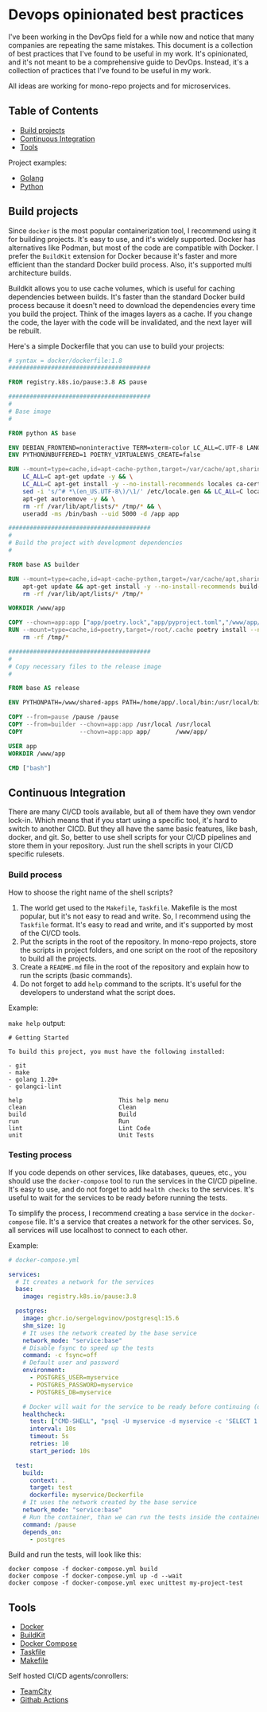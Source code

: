 # Devops opinionated best practices

I've been working in the DevOps field for a while now and notice that many companies are repeating the same mistakes. This document is a collection of best practices that I've found to be useful in my work. It's opinionated, and it's not meant to be a comprehensive guide to DevOps. Instead, it's a collection of practices that I've found to be useful in my work.

All ideas are working for mono-repo projects and for microservices.

## Table of Contents

- [Build projects](#build-projects)
- [Continuous Integration](#continuous-integration)
- [Tools](#tools)

Project examples:

- [Golang](golang/)
- [Python](python/)

## Build projects

Since `docker` is the most popular containerization tool, I recommend using it for building projects. It's easy to use, and it's widely supported. Docker has alternatives like Podman, but most of the code are compatible with Docker. I prefer the `BuildKit` extension for Docker because it's faster and more efficient than the standard Docker build process. Also, it's supported multi architecture builds.

Buildkit allows you to use cache volumes, which is useful for caching dependencies between builds.
It's faster than the standard Docker build process because it doesn't need to download the dependencies every time you build the project.
Think of the images layers as a cache. If you change the code, the layer with the code will be invalidated, and the next layer will be rebuilt.

Here's a simple Dockerfile that you can use to build your projects:

```Dockerfile
# syntax = docker/dockerfile:1.8
########################################

FROM registry.k8s.io/pause:3.8 AS pause

########################################
#
# Base image
#

FROM python AS base

ENV DEBIAN_FRONTEND=noninteractive TERM=xterm-color LC_ALL=C.UTF-8 LANG=C.UTF-8
ENV PYTHONUNBUFFERED=1 POETRY_VIRTUALENVS_CREATE=false

RUN --mount=type=cache,id=apt-cache-python,target=/var/cache/apt,sharing=locked \
    LC_ALL=C apt-get update -y && \
    LC_ALL=C apt-get install -y --no-install-recommends locales ca-certificates mime-support make libpq5 vim gettext procps && \
    sed -i 's/^# *\(en_US.UTF-8\)/\1/' /etc/locale.gen && LC_ALL=C locale-gen && \
    apt-get autoremove -y && \
    rm -rf /var/lib/apt/lists/* /tmp/* && \
    useradd -ms /bin/bash --uid 5000 -d /app app

########################################
#
# Build the project with development dependencies
#

FROM base AS builder

RUN --mount=type=cache,id=apt-cache-python,target=/var/cache/apt,sharing=locked \
    apt-get update && apt-get install -y --no-install-recommends build-essential python3-dev libpq-dev git && \
    rm -rf /var/lib/apt/lists/* /tmp/*

WORKDIR /www/app

COPY --chown=app:app ["app/poetry.lock","app/pyproject.toml","/www/app/"]
RUN --mount=type=cache,id=poetry,target=/root/.cache poetry install --no-interaction --no-root && \
    rm -rf /tmp/*

########################################
#
# Copy necessary files to the release image
#

FROM base AS release

ENV PYTHONPATH=/www/shared-apps PATH=/home/app/.local/bin:/usr/local/bin:/usr/local/sbin:/usr/local/bin:/usr/sbin:/usr/bin:/sbin:/bin

COPY --from=pause /pause /pause
COPY --from=builder --chown=app:app /usr/local /usr/local
COPY                --chown=app:app app/       /www/app/

USER app
WORKDIR /www/app

CMD ["bash"]
```

## Continuous Integration

There are many CI/CD tools available, but all of them have they own vendor lock-in. Which means that if you start using a specific tool, it's hard to switch to another CICD. But they all have the same basic features, like bash, docker, and git. So, better to use shell scripts for your CI/CD pipelines and store them in your repository. Just run the shell scripts in your CI/CD specific rulesets.

### Build process

How to shoose the right name of the shell scripts?
1. The world get used to the `Makefile`, `Taskfile`. Makefile is the most popular, but it's not easy to read and write. So, I recommend using the `Taskfile` format. It's easy to read and write, and it's supported by most of the CI/CD tools.
1. Put the scripts in the root of the repository. In mono-repo projects, store the scripts in project folders, and one script on the root of the repository to build all the projects.
1. Create a `README.md` file in the root of the repository and explain how to run the scripts (basic commands).
1. Do not forget to add `help` command to the scripts. It's useful for the developers to understand what the script does.

Example:

`make help` output:

```shell
# Getting Started

To build this project, you must have the following installed:

- git
- make
- golang 1.20+
- golangci-lint

help                           This help menu
clean                          Clean
build                          Build
run                            Run
lint                           Lint Code
unit                           Unit Tests
```

### Testing process

If you code depends on other services, like databases, queues, etc., you should use the `docker-compose` tool to run the services in the CI/CD pipeline. It's easy to use, and do not forget to add `health checks` to the services. It's useful to wait for the services to be ready before running the tests.

To simplify the process, I recommend creating a `base` service in the `docker-compose` file. It's a service that creates a network for the other services. So, all services will use localhost to connect to each other.

Example:

```yaml
# docker-compose.yml

services:
  # It creates a network for the services
  base:
    image: registry.k8s.io/pause:3.8

  postgres:
    image: ghcr.io/sergelogvinov/postgresql:15.6
    shm_size: 1g
    # It uses the network created by the base service
    network_mode: "service:base"
    # Disable fsync to speed up the tests
    command: -c fsync=off
    # Default user and password
    environment:
      - POSTGRES_USER=myservice
      - POSTGRES_PASSWORD=myservice
      - POSTGRES_DB=myservice

    # Docker will wait for the service to be ready before continuing (depends_on)
    healthcheck:
      test: ["CMD-SHELL", "psql -U myservice -d myservice -c 'SELECT 1'"]
      interval: 10s
      timeout: 5s
      retries: 10
      start_period: 10s

  test:
    build:
      context: .
      target: test
      dockerfile: myservice/Dockerfile
    # It uses the network created by the base service
    network_mode: "service:base"
    # Run the container, than we can run the tests inside the container
    command: /pause
    depends_on:
      - postgres
```

Build and run the tests, will look like this:

```shell
docker compose -f docker-compose.yml build
docker compose -f docker-compose.yml up -d --wait
docker compose -f docker-compose.yml exec unittest my-project-test
```

## Tools

* [Docker](https://www.docker.com/)
* [BuildKit](https://github.com/moby/buildkit)
* [Docker Compose](https://docs.docker.com/compose/)
* [Taskfile](https://taskfile.dev/)
* [Makefile](https://www.gnu.org/software/make/)

Self hosted CI/CD agents/conrollers:

* [TeamCity](https://github.com/sergelogvinov/containers/tree/main/teamcity)
* [Githab Actions](https://github.com/sergelogvinov/containers/tree/main/github-actions-runner)
